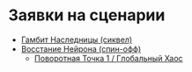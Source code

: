 # Заявки на сценарии

- [Гамбит Наследницы (сиквел)](heiress-gambit.md)
- [Восстание Нейрона (спин-офф)](neuron-uprising.md)
	- [Поворотная Точка 1 / Глобальный Хаос](chaos_scene_a_b.md)
